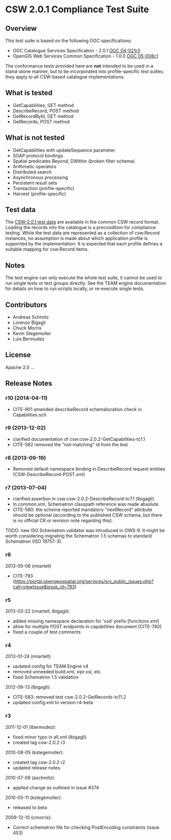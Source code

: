 # CSW 2.0.1 Compliance Test Suite


## Overview

This test suite is based on the following OGC specifications:

- OGC Catalogue Services Specification - 2.0.1 [OGC 04-021r3](http://portal.opengeospatial.org/files/?artifact_id=5929&amp;version=2) 
- OpenGIS Web Services Common Specification - 1.0.0 [OGC 05-008c1](https://portal.opengeospatial.org/files/?artifact_id=8798")

The conformance tests provided here are **not** intended to be used
in a stand-alone manner, but to be incorporated into profile-specific test suites; they apply to all CSW-based catalogue implementations.

## What is tested

- GetCapabilities, GET method
- DescribeRecord, POST method
- GetRecordById, GET method
- GetRecords, POST method

## What is not tested

- GetCapabilities with updateSequence parameter
- SOAP protocol bindings
- Spatial predicates Beyond, DWithin (broken filter schema)
- Arithmetic operators
- Distributed search
- Asynchronous processing
- Persistent result sets
- Transaction (profile-specific)
- Harvest (profile-specific)


##  Test data


The [CSW-2.0.1 test data](data-csw-2.0.1.zip) are
available in the common CSW record format. Loading the records into the catalogue is a precondition for compliance testing. While the test data are represented as a collection of csw:Record instances, no assumption is made about which application profile is supported by the implementation. It is expected that each profile defines a suitable mapping for csw:Record items.

##  Notes


The test engine can only execute the whole test suite, it cannot be used to run single tests or test groups directly. See the TEAM engine documentation for details on how to run scripts locally, or re-execute single tests.


##  Contributors

   - Andreas Schmitz 
   - Lorenzo Bigagli
   - Chuck Morris
   - Kevin Stegemoller
   - Luis Bermudez

##  License

Apache 2.0 ...



##  Release Notes


### r10 (2014-04-11)

- CITE-901 amended describeRecord schemalocation check in Capabilities.sch

### r9 (2013-12-02) 

- clarified documentation of csw:csw-2.0.2-GetCapabilities-tc1.1
- CITE-582 removed the "not-matching" id from the test

###  r8 (2013-09-19) 
- Removed default namespace binding in DescribeRecord request entities (CSW-DescribeRecord-POST.xml) 

###  r7 (2013-07-04) 

- clarified assertion in csw:csw-2.0.2-DescribeRecord-tc7.1 (lbigagli)
- In common.xml, Schematron classpath reference was made absolute.
- CITE-580: the schema reported mandatory "nextRecord" attribute should be optional (according to 
  the published CSW schema, but there is no official CR or revision note regarding this).

TODO: new ISO Schematron validator was introduced in OWS-9. It might be worth considering
migrating the Schematron 1.5 schemas to standard Schematron (ISO 19757-3).


### r6

2013-05-06 (rmartell)

- CITE-793 (https://portal.opengeospatial.org/services/srv_public_issues.php?call=viewIssue&issue_id=793)

### r5 

2013-03-22 (rmartell, lbigagli):

- added missing namespace declaration for 'xsd' prefix [functions.xml]
- allow for multiple POST endpoints in capabilities document [CITE-780]
- fixed a couple of test comments

### r4 

2013-01-24 (rmartell):

- updated config for TEAM Engine v4
- removed unneeded build.xml, xipr.xsl, etc.
- fixed Schematron 1.5 validation

2012-09-13 (lbigagli):

- CITE-583: removed test csw-2.0.2-GetRecords-tc11.2
- updated config.xml to version r4-beta

### r3 
2011-12-01 (lbermudez):

- fixed minor typo in all.xml (lbigagli)
- created tag csw-2.0.2 r3

2010-08-05 (kstegemoller):

- created tag csw-2.0.2 r2
- updated release notes.

2010-07-09 (aschmitz):

- applied change as outlined in issue #374

2010-05-11 (kstegemoller):

- released to beta

2009-12-10 (cmorris):

- Correct schematron file for checking PostEncoding constraints (issue 453)



